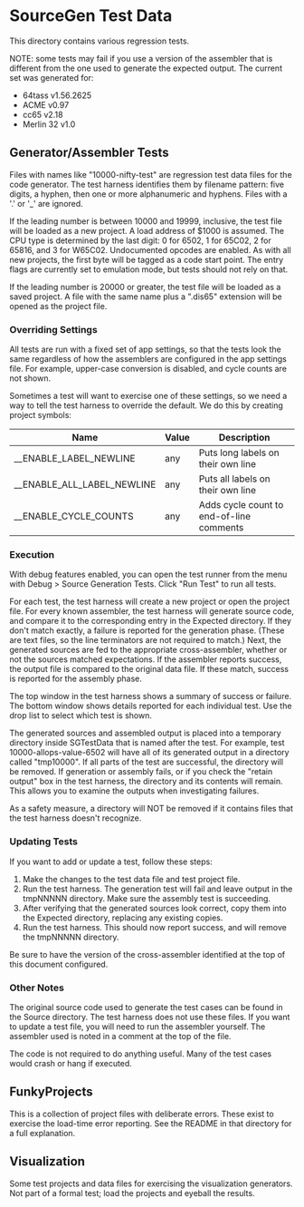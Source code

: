 # SourceGen Test Data #

This directory contains various regression tests.

NOTE: some tests may fail if you use a version of the assembler that is
different from the one used to generate the expected output.  The current
set was generated for:

 * 64tass v1.56.2625
 * ACME v0.97
 * cc65 v2.18
 * Merlin 32 v1.0


## Generator/Assembler Tests ##

Files with names like "10000-nifty-test" are regression test data files
for the code generator.  The test harness identifies them by filename
pattern: five digits, a hyphen, then one or more alphanumeric and
hyphens.  Files with a '.' or '_' are ignored.

If the leading number is between 10000 and 19999, inclusive, the test file
will be loaded as a new project.  A load address of $1000 is assumed.
The CPU type is determined by the last digit: 0 for 6502, 1 for 65C02,
2 for 65816, and 3 for W65C02.  Undocumented opcodes are enabled.  As with
all new projects, the first byte will be tagged as a code start point.  The
entry flags are currently set to emulation mode, but tests should not rely
on that.

If the leading number is 20000 or greater, the test file will be loaded as
a saved project.  A file with the same name plus a ".dis65" extension will
be opened as the project file.

### Overriding Settings ###

All tests are run with a fixed set of app settings, so that the tests look
the same regardless of how the assemblers are configured in the app settings
file.  For example, upper-case conversion is disabled, and cycle counts are
not shown.

Sometimes a test will want to exercise one of these settings, so we need
a way to tell the test harness to override the default.  We do this by
creating project symbols:

| Name                       | Value | Description
| -------------------------- | ----- | -------------------------------------------|
| __ENABLE_LABEL_NEWLINE     | any   | Puts long labels on their own line         |
| __ENABLE_ALL_LABEL_NEWLINE | any   | Puts all labels on their own line          |
| __ENABLE_CYCLE_COUNTS      | any   | Adds cycle count to end-of-line comments   |

### Execution ###

With debug features enabled, you can open the test runner from the menu
with Debug > Source Generation Tests.  Click "Run Test" to run all tests.

For each test, the test harness will create a new project or open the
project file.  For every known assembler, the test harness will generate
source code, and compare it to the corresponding entry in the Expected
directory.  If they don't match exactly, a failure is reported for the
generation phase.  (These are text files, so the line terminators are not
required to match.)  Next, the generated sources are fed to the appropriate
cross-assembler, whether or not the sources matched expectations.  If the
assembler reports success, the output file is compared to the original data
file.  If these match, success is reported for the assembly phase.

The top window in the test harness shows a summary of success or failure.
The bottom window shows details reported for each individual test.  Use
the drop list to select which test is shown.

The generated sources and assembled output is placed into a temporary
directory inside SGTestData that is named after the test.  For example,
test 10000-allops-value-6502 will have all of its generated output in a
directory called "tmp10000".  If all parts of the test are successful, the
directory will be removed.  If generation or assembly fails, or if you check
the "retain output" box in the test harness, the directory and its contents
will remain.  This allows you to examine the outputs when investigating
failures.

As a safety measure, a directory will NOT be removed if it contains files
that the test harness doesn't recognize.

### Updating Tests ###

If you want to add or update a test, follow these steps:

 1. Make the changes to the test data file and test project file.
 2. Run the test harness.  The generation test will fail and leave output in
    the tmpNNNNN directory.  Make sure the assembly test is succeeding.
 3. After verifying that the generated sources look correct, copy them
    into the Expected directory, replacing any existing copies.
 4. Run the test harness.  This should now report success, and will
    remove the tmpNNNNN directory.

Be sure to have the version of the cross-assembler identified at the top
of this document configured.


### Other Notes ###

The original source code used to generate the test cases can be found
in the Source directory.  The test harness does not use these files.  If
you want to update a test file, you will need to run the assembler
yourself.  The assembler used is noted in a comment at the top of the file.

The code is not required to do anything useful.  Many of the test cases
would crash or hang if executed.


## FunkyProjects ##

This is a collection of project files with deliberate errors.  These exist
to exercise the load-time error reporting.  See the README in that directory
for a full explanation.


## Visualization ##

Some test projects and data files for exercising the visualization generators.
Not part of a formal test; load the projects and eyeball the results.
